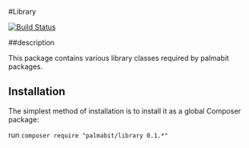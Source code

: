 #Library

[![Build Status](https://travis-ci.org/Palmabit-IT/library.png)](https://travis-ci.org/Palmabit-IT/library)

##description

This package contains various library classes required by palmabit packages.

## Installation

The simplest method of installation is to install it as a global Composer package:

run `composer require "palmabit/library 0.1.*"`